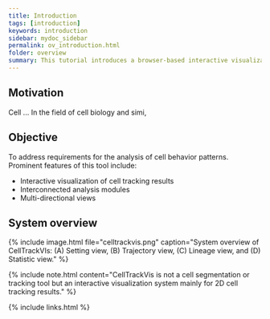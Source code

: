 ```yaml
---
title: Introduction
tags: [introduction]
keywords: introduction
sidebar: mydoc_sidebar
permalink: ov_introduction.html
folder: overview
summary: This tutorial introduces a browser-based interactive visualization system, called CellTrackVis, for supporting the quick and easy analysis of cell movements with relevant information.
---
```


## Motivation
Cell ... In the field of cell biology and simi,

## Objective
To address requirements for the analysis of cell behavior patterns. Prominent features of this tool include:

* Interactive visualization of cell tracking results
* Interconnected analysis modules
* Multi-directional views

## System overview

{% include image.html file="celltrackvis.png" caption="System overview of CellTrackVIs: (A) Setting view, (B) Trajectory view, (C) Lineage view, and (D) Statistic view." %}

{% include note.html content="CellTrackVis is not a cell segmentation or tracking tool but an interactive visualization system mainly for 2D cell tracking results." %}

{% include links.html %}
